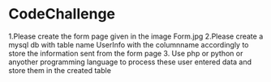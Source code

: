 # CodeChallenge

1.Please create the form page given in the image Form.jpg
2.Please create a mysql db with table name UserInfo with the columnname accordingly to store the information sent from the form page 
3. Use  php  or python or anyother programming language to process these user entered data and store them in the  created table 
